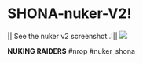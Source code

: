 # SHONA-nuker-V2!
|| See the nuker v2 screenshot..!||
<img src="https://user-images.githubusercontent.com/94025815/149727302-f2c044cf-eb37-40c0-8066-9b5007a6220d.png"/>

**NUKING RAIDERS**
#nrop #nuker_shona
